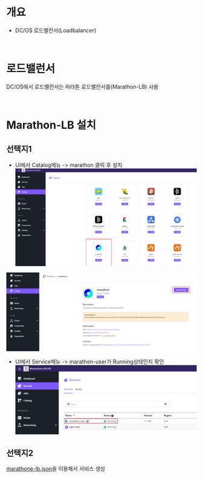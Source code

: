# 개요
* DC/OS 로드밸런서(Loadbalancer)

<br>

# 로드밸런서
DC/OS에서 로드밸런서는 마라톤 로드밸런서를(Marathon-LB) 사용

<br>

# Marathon-LB 설치
## 선택지1
* UI에서 Catalog메뉴 -> marathon 클릭 후 설치
![](imgs/install_marathon.png)

![](imgs/install_marathon2.png)

* UI에서 Service메뉴 -> marathon-user가 Running상태인지 확인
![](imgs/install_marathon3.png)

## 선택지2
[marathone-lb.json](./marathon-lb.json)을 이용해서 서비스 생성